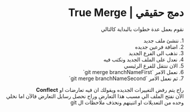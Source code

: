 <div dir=rtl>

# دمج حقيقي | True Merge

نقوم بعمل عدة خطوات بالبداية كالتالي
<div dir = rtl > 1. ننشئ ملف جديد        </dir >
<div dir = rtl > 2. اضافة فرعين جديده     </dir >
<div dir = rtl > 3. نذهب الى الفرع الجديد   </dir >
<div dir = rtl > 4. نعدل على الملف الجديد ونكتب فيه </dir >
<div dir = rtl > 5. الان ننتقل للفرع الرئيسي  </dir >
<div dir = rtl > 6. نعمل الامر `git merge branchNameFirst`    </dir >
<div dir = rtl > 7. ثم نعمل الامر `git merge branchNameSecond`   </dir >

راح يتم رفض التغييرات الجديده ويقولك ان فيه تعارضات او **Conflect**
<br/>
الآن نفتح الملف الي مسبب هذا التعارض وراح نحصل رسايل التعارض فالآن اما نخلي وحده من التعديلات او اثنينهم ونحذف ملاحظات ال git

</div>
